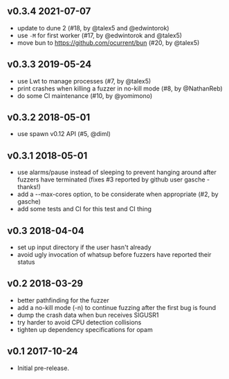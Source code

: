 v0.3.4 2021-07-07
-----------------

- update to dune 2 (#18, by @talex5 and @edwintorok)
- use `-M` for first worker (#17, by @edwintorok and @talex5)
- move bun to https://github.com/ocurrent/bun (#20, by @talex5)

v0.3.3 2019-05-24
-----------------

- use Lwt to manage processes (#7, by @talex5)
- print crashes when killing a fuzzer in no-kill mode (#8, by @NathanReb)
- do some CI maintenance (#10, by @yomimono)

v0.3.2 2018-05-01
-----------------

- use spawn v0.12 API (#5, @diml)

v0.3.1 2018-05-01
-----------------

- use alarms/pause instead of sleeping to prevent hanging around after fuzzers have terminated (fixes #3 reported by github user gasche - thanks!)
- add a --max-cores option, to be considerate when appropriate (#2, by gasche)
- add some tests and CI for this test and CI thing

v0.3 2018-04-04
---------------

- set up input directory if the user hasn't already
- avoid ugly invocation of whatsup before fuzzers have reported their status

v0.2 2018-03-29
---------------

- better pathfinding for the fuzzer
- add a no-kill mode (-n) to continue fuzzing after the first bug is found
- dump the crash data when bun receives SIGUSR1
- try harder to avoid CPU detection collisions
- tighten up dependency specifications for opam

v0.1 2017-10-24
---------------

- Initial pre-release.
